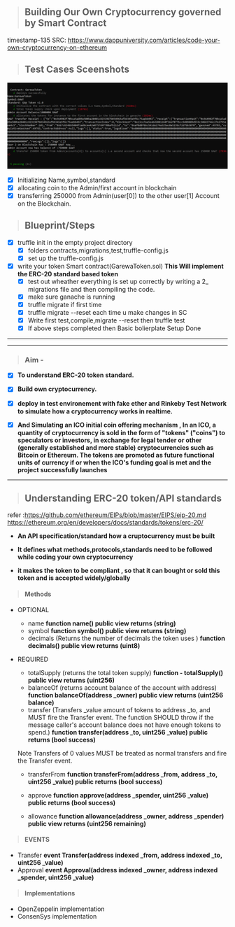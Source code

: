 > ## Building Our Own Cryptocurrency governed by Smart Contract

timestamp-135
SRC: https://www.dappuniversity.com/articles/code-your-own-cryptocurrency-on-ethereum

> ## Test Cases Sceenshots

<img src="./images_dev/testcases.png">

- [x] Initializing Name,symbol,standard
- [x] allocating coin to the Admin/first account in blockchain
- [x] transferring 250000 from Admin(user[0]) to the other user[1] Account on the Blockchain.

> ## Blueprint/Steps

- [x] truffle init in the empty project directory
   - [x] folders contracts,migrations,test,truffle-config.js
   - [x] set up the truffle-config.js
- [x] write your token Smart contract(GarewaToken.sol) ****This Will implement the ERC-20 standard based token****
    - [x] test out wheather everything is set up correctly by writing a 2_ migrations file and then compiling the code.
    - [x] make sure ganache is running
    - [x] truffle migrate if first time
    - [x] truffle migrate --reset each time u make changes in SC
    - [x] Write first test,compile,migrate --reset then truffle test
    - [x] If above steps completed then Basic bolierplate Setup Done
***
***

> ### Aim -

- [x] ****To understand ERC-20 token standard.****

- [x] ****Build own cryptocurrency.****

- [x] ****deploy in test environement with fake ether and Rinkeby Test Network to simulate how a cryptocurrency works in realtime.****

- [x] ****And Simulating an ICO initial coin offering mechanism , In an ICO, a quantity of cryptocurrency is sold in the form of "tokens" ("coins") to speculators or investors, in exchange for legal tender or other (generally established and more stable) cryptocurrencies such as Bitcoin or Ethereum. The tokens are promoted as future functional units of currency if or when the ICO's funding goal is met and the project successfully launches****

***

> ## Understanding ERC-20 token/API standards
refer :https://github.com/ethereum/EIPs/blob/master/EIPS/eip-20.md
https://ethereum.org/en/developers/docs/standards/tokens/erc-20/

- ****An API specification/standard how a cruptocurrency must be built****

- ****It defines what methods,protocols,standards need to be followed while coding your own cryptocurrency****

- ****it makes the token to be compliant , so that it can bought or sold this token and is accepted widely/globally****

> #### Methods

- OPTIONAL

  - name ****function name() public view returns (string)****
  - symbol ****function symbol() public view returns (string)****
  - decimals (Returns the number of decimals the token uses ) ****function decimals() public view returns (uint8)****

- REQUIRED

  - totalSupply (returns the total token supply) ****function - totalSupply() public view returns (uint256)****
  - balanceOf (returns account balance of the account with address) ****function balanceOf(address _owner) public view returns (uint256 balance)****
  - transfer (Transfers _value amount of tokens to address _to, and MUST fire the Transfer event. The function SHOULD throw if the message caller's account balance does not have enough tokens to spend.) ****function transfer(address _to, uint256 _value) public returns (bool success)****

  Note Transfers of 0 values MUST be treated as normal transfers and fire the Transfer event.

  - transferFrom ****function transferFrom(address _from, address _to, uint256 _value) public returns (bool success)****

  - approve ****function approve(address _spender, uint256 _value) public returns (bool success)****

  - allowance ****function allowance(address _owner, address _spender) public view returns (uint256 remaining)****

> #### EVENTS

- Transfer ****event Transfer(address indexed _from, address indexed _to, uint256 _value)****
- Approval ****event Approval(address indexed _owner, address indexed _spender, uint256 _value)****

> #### Implementations

- OpenZeppelin implementation
- ConsenSys implementation
